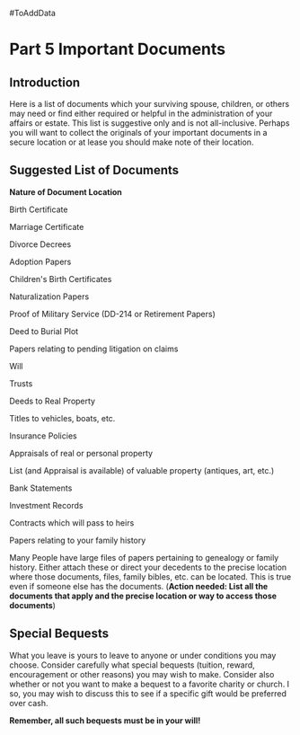 #ToAddData 
# Part 5 Important Documents
## Introduction
Here is a list of documents which your surviving spouse, children, or others may need or find either required or helpful in the administration of your affairs or estate.  This list is suggestive only and is not all-inclusive.  Perhaps you will want to collect the originals of your important documents in a secure location or at lease you should make note of their location.

## Suggested List of Documents
**Nature of Document                                            Location**

Birth Certificate

Marriage Certificate

Divorce Decrees

Adoption Papers

Children's Birth Certificates

Naturalization Papers

Proof of Military Service
    (DD-214 or Retirement Papers)

Deed to Burial Plot

Papers relating to pending litigation on claims

Will

Trusts

Deeds to Real Property

Titles to vehicles, boats, etc.

Insurance Policies

Appraisals of real or personal property

List  (and Appraisal is available) of valuable property (antiques, art, etc.)

Bank Statements

Investment Records

Contracts which will pass to heirs

Papers relating to your family history

Many People have large files of papers pertaining to genealogy or family history.  Either attach these or direct your decedents to the precise location where those documents, files, family bibles, etc. can be located.  This is true even if someone else has the documents.
(**Action needed: List all the documents that apply and the precise location or way to access those documents**)

## Special Bequests
What you leave is yours to leave to anyone or under conditions you may choose.  Consider carefully what special bequests (tuition, reward, encouragement or other reasons) you may wish to make.  Consider also whether or not you want to make a bequest to a favorite charity or church.  I so, you may wish to discuss this to see if a specific gift would be preferred over cash.

**Remember, all such bequests must be in your will!**
